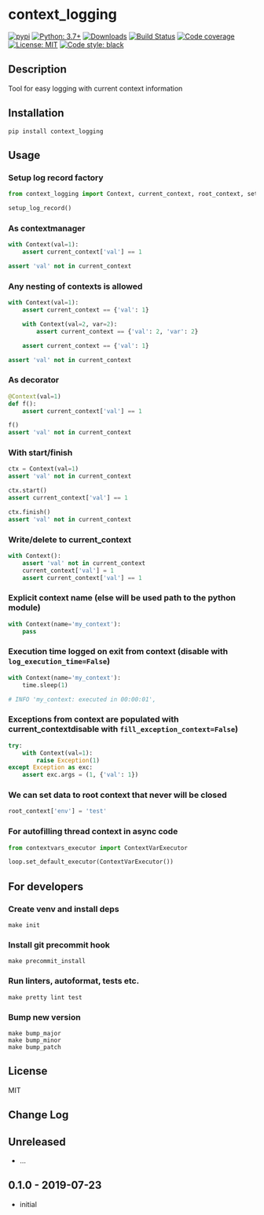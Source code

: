 # context_logging

[![pypi](https://badge.fury.io/py/context_logging.svg)](https://pypi.org/project/context_logging)
[![Python: 3.7+](https://img.shields.io/badge/Python-3.7+-blue.svg)](https://pypi.org/project/context_logging)
[![Downloads](https://img.shields.io/pypi/dm/context_logging.svg)](https://pypistats.org/packages/context_logging)
[![Build Status](https://travis-ci.org/Afonasev/context_logging.svg?branch=master)](https://travis-ci.org/Afonasev/context_logging)
[![Code coverage](https://codecov.io/gh/Afonasev/context_logging/branch/master/graph/badge.svg)](https://codecov.io/gh/Afonasev/context_logging)
[![License: MIT](https://img.shields.io/badge/License-MIT-green.svg)](https://en.wikipedia.org/wiki/MIT_License)
[![Code style: black](https://img.shields.io/badge/code%20style-black-000000.svg)](https://github.com/ambv/black)

## Description

Tool for easy logging with current context information

## Installation

    pip install context_logging

## Usage

### Setup log record factory

```python
from context_logging import Context, current_context, root_context, setup_log_record

setup_log_record()
```

### As contextmanager

```python
with Context(val=1):
    assert current_context['val'] == 1

assert 'val' not in current_context
```

### Any nesting of contexts is allowed

```python
with Context(val=1):
    assert current_context == {'val': 1}

    with Context(val=2, var=2):
        assert current_context == {'val': 2, 'var': 2}

    assert current_context == {'val': 1}

assert 'val' not in current_context
```

### As decorator

```python
@Context(val=1)
def f():
    assert current_context['val'] == 1

f()
assert 'val' not in current_context
```

### With start/finish

```python
ctx = Context(val=1)
assert 'val' not in current_context

ctx.start()
assert current_context['val'] == 1

ctx.finish()
assert 'val' not in current_context
```

### Write/delete to current_context
```python
with Context():
    assert 'val' not in current_context
    current_context['val'] = 1
    assert current_context['val'] == 1
```

### Explicit context name (else will be used path to the python module)

```python
with Context(name='my_context'):
    pass
```

### Execution time logged on exit from context (disable with `log_execution_time=False`)

```python
with Context(name='my_context'):
    time.sleep(1)

# INFO 'my_context: executed in 00:00:01',
```

### Exceptions from context are populated with current_contextdisable with `fill_exception_context=False`)

```python
try:
    with Context(val=1):
        raise Exception(1)
except Exception as exc:
    assert exc.args = (1, {'val': 1})
```

### We can set data to root context that never will be closed

```python
root_context['env'] = 'test'
```

### For autofilling thread context in async code

```python
from contextvars_executor import ContextVarExecutor

loop.set_default_executor(ContextVarExecutor())
```

## For developers

### Create venv and install deps

    make init

### Install git precommit hook

    make precommit_install

### Run linters, autoformat, tests etc.

    make pretty lint test

### Bump new version

    make bump_major
    make bump_minor
    make bump_patch

## License

MIT

## Change Log

Unreleased
-----

* ...

0.1.0 - 2019-07-23
-----

* initial
